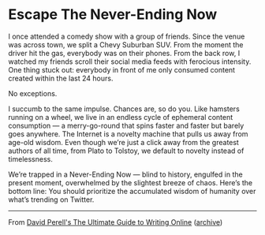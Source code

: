 # Escape The Never-Ending Now

I once attended a comedy show with a group of friends. Since the venue was across town, we split a Chevy Suburban SUV. From the moment the driver hit the gas, everybody was on their phones. From the back row, I watched my friends scroll their social media feeds with ferocious intensity. One thing stuck out: everybody in front of me only consumed content created within the last 24 hours.

No exceptions.

I succumb to the same impulse. Chances are, so do you. Like hamsters running on a wheel, we live in an endless cycle of ephemeral content consumption — a merry-go-round that spins faster and faster but barely goes anywhere. The Internet is a novelty machine that pulls us away from age-old wisdom. Even though we’re just a click away from the greatest authors of all time, from Plato to Tolstoy, we default to novelty instead of timelessness. 

We’re trapped in a Never-Ending Now — blind to history, engulfed in the present moment, overwhelmed by the slightest breeze of chaos. Here’s the bottom line: You should prioritize the accumulated wisdom of humanity over what’s trending on Twitter.

<hr>

From [David Perell's The Ultimate Guide to Writing Online](https://perell.com/essay/the-ultimate-guide-to-writing-online/) ([archive](https://archive.ph/6KncV))
